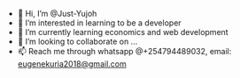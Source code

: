 - 👋 Hi, I’m @Just-Yujoh
- 👀 I’m interested in learning to be a developer
- 🌱 I’m currently learning economics and web development
- 💞️ I’m looking to collaborate on ...
- 📫 Reach me through whatsapp @+254794489032, email: eugenekuria2018@gmail.com

<!---
Just-Yujoh/Just-Yujoh is a ✨ special ✨ repository because its `README.md` (this file) appears on your GitHub profile.
You can click the Preview link to take a look at your changes.
--->
